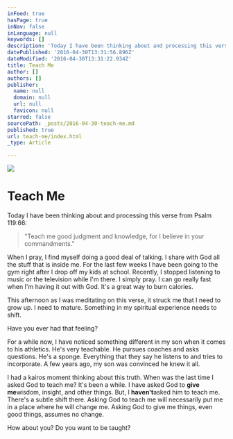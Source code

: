 ```yaml
---
inFeed: true
hasPage: true
inNav: false
inLanguage: null
keywords: []
description: 'Today I have been thinking about and processing this verse from Psalm 119:66:'
datePublished: '2016-04-30T13:31:56.896Z'
dateModified: '2016-04-30T13:31:22.934Z'
title: Teach Me
author: []
authors: []
publisher:
  name: null
  domain: null
  url: null
  favicon: null
starred: false
sourcePath: _posts/2016-04-30-teach-me.md
published: true
url: teach-me/index.html
_type: Article

---
```

![](https://the-grid-user-content.s3-us-west-2.amazonaws.com/4103729c-ae50-416c-a684-25fbecf07e7d.jpg)

# Teach Me

Today I have been thinking about and processing this verse from Psalm 119:66:

> "Teach me good judgment and knowledge, for I believe in your commandments."

When I pray, I find myself doing a good deal of talking. I share with God all the stuff that is inside me. For the last few weeks I have been going to the gym right after I drop off my kids at school. Recently, I stopped listening to music or the television while I'm there. I simply pray. I can go really fast when I'm having it out with God. It's a great way to burn calories.

This afternoon as I was meditating on this verse, it struck me that I need to grow up. I need to mature. Something in my spiritual experience needs to shift.

Have you ever had that feeling?

For a while now, I have noticed something different in my son when it comes to his athletics. He's very teachable. He pursues coaches and asks questions. He's a sponge. Everything that they say he listens to and tries to incorporate. A few years ago, my son was convinced he knew it all.

I had a kairos moment thinking about this truth. When was the last time I asked God to teach me? It's been a while. I have asked God to **give me**wisdom, insight, and other things. But, I **haven't**asked him to teach me. There's a subtle shift there. Asking God to teach me will necessarily put me in a place where he will change me. Asking God to give me things, even good things, assumes no change.

How about you? Do you want to be taught?